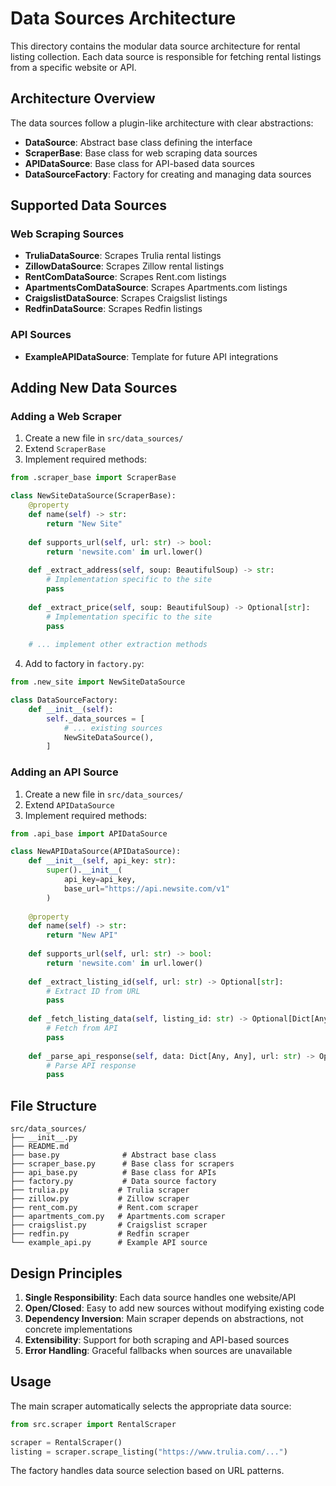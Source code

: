 # Data Sources Architecture

This directory contains the modular data source architecture for rental listing collection. Each data source is responsible for fetching rental listings from a specific website or API.

## Architecture Overview

The data sources follow a plugin-like architecture with clear abstractions:

- **DataSource**: Abstract base class defining the interface
- **ScraperBase**: Base class for web scraping data sources
- **APIDataSource**: Base class for API-based data sources
- **DataSourceFactory**: Factory for creating and managing data sources

## Supported Data Sources

### Web Scraping Sources

- **TruliaDataSource**: Scrapes Trulia rental listings
- **ZillowDataSource**: Scrapes Zillow rental listings
- **RentComDataSource**: Scrapes Rent.com listings
- **ApartmentsComDataSource**: Scrapes Apartments.com listings
- **CraigslistDataSource**: Scrapes Craigslist listings
- **RedfinDataSource**: Scrapes Redfin listings

### API Sources

- **ExampleAPIDataSource**: Template for future API integrations

## Adding New Data Sources

### Adding a Web Scraper

1. Create a new file in `src/data_sources/`
2. Extend `ScraperBase`
3. Implement required methods:

```python
from .scraper_base import ScraperBase

class NewSiteDataSource(ScraperBase):
    @property
    def name(self) -> str:
        return "New Site"
    
    def supports_url(self, url: str) -> bool:
        return 'newsite.com' in url.lower()
    
    def _extract_address(self, soup: BeautifulSoup) -> str:
        # Implementation specific to the site
        pass
    
    def _extract_price(self, soup: BeautifulSoup) -> Optional[str]:
        # Implementation specific to the site
        pass
    
    # ... implement other extraction methods
```

4. Add to factory in `factory.py`:

```python
from .new_site import NewSiteDataSource

class DataSourceFactory:
    def __init__(self):
        self._data_sources = [
            # ... existing sources
            NewSiteDataSource(),
        ]
```

### Adding an API Source

1. Create a new file in `src/data_sources/`
2. Extend `APIDataSource`
3. Implement required methods:

```python
from .api_base import APIDataSource

class NewAPIDataSource(APIDataSource):
    def __init__(self, api_key: str):
        super().__init__(
            api_key=api_key,
            base_url="https://api.newsite.com/v1"
        )
    
    @property
    def name(self) -> str:
        return "New API"
    
    def supports_url(self, url: str) -> bool:
        return 'newsite.com' in url.lower()
    
    def _extract_listing_id(self, url: str) -> Optional[str]:
        # Extract ID from URL
        pass
    
    def _fetch_listing_data(self, listing_id: str) -> Optional[Dict[Any, Any]]:
        # Fetch from API
        pass
    
    def _parse_api_response(self, data: Dict[Any, Any], url: str) -> Optional[RentalListing]:
        # Parse API response
        pass
```

## File Structure

```
src/data_sources/
├── __init__.py
├── README.md
├── base.py              # Abstract base class
├── scraper_base.py      # Base class for scrapers
├── api_base.py          # Base class for APIs
├── factory.py           # Data source factory
├── trulia.py           # Trulia scraper
├── zillow.py           # Zillow scraper
├── rent_com.py         # Rent.com scraper
├── apartments_com.py   # Apartments.com scraper
├── craigslist.py       # Craigslist scraper
├── redfin.py           # Redfin scraper
└── example_api.py      # Example API source
```

## Design Principles

1. **Single Responsibility**: Each data source handles one website/API
2. **Open/Closed**: Easy to add new sources without modifying existing code
3. **Dependency Inversion**: Main scraper depends on abstractions, not concrete implementations
4. **Extensibility**: Support for both scraping and API-based sources
5. **Error Handling**: Graceful fallbacks when sources are unavailable

## Usage

The main scraper automatically selects the appropriate data source:

```python
from src.scraper import RentalScraper

scraper = RentalScraper()
listing = scraper.scrape_listing("https://www.trulia.com/...")
```

The factory handles data source selection based on URL patterns.
